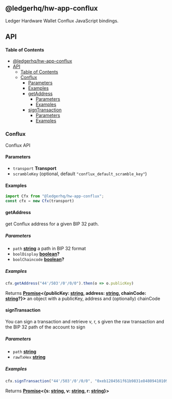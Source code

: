 
## @ledgerhq/hw-app-conflux

Ledger Hardware Wallet Conflux JavaScript bindings.

## API

<!-- Generated by documentation.js. Update this documentation by updating the source code. -->

#### Table of Contents

- [@ledgerhq/hw-app-conflux](#ledgerhqhw-app-conflux)
- [API](#api)
    - [Table of Contents](#table-of-contents)
  - [Conflux](#conflux)
    - [Parameters](#parameters)
    - [Examples](#examples)
    - [getAddress](#getaddress)
      - [Parameters](#parameters-1)
      - [Examples](#examples-1)
    - [signTransaction](#signtransaction)
      - [Parameters](#parameters-2)
      - [Examples](#examples-2)


### Conflux

Conflux API

#### Parameters

*   `transport` **Transport** 
*   `scrambleKey`   (optional, default `"conflux_default_scramble_key"`)

#### Examples

```javascript
import Cfx from "@ledgerhq/hw-app-conflux";
const cfx = new Cfx(transport)
```

#### getAddress

get Conflux address for a given BIP 32 path.

##### Parameters

*   `path` **[string](https://developer.mozilla.org/docs/Web/JavaScript/Reference/Global_Objects/String)** a path in BIP 32 format
*   `boolDisplay` **[boolean](https://developer.mozilla.org/docs/Web/JavaScript/Reference/Global_Objects/Boolean)?** 
*   `boolChaincode` **[boolean](https://developer.mozilla.org/docs/Web/JavaScript/Reference/Global_Objects/Boolean)?** 

##### Examples

```javascript
cfx.getAddress("44'/503'/0'/0/0").then(o => o.publicKey)
```

Returns **[Promise](https://developer.mozilla.org/docs/Web/JavaScript/Reference/Global_Objects/Promise)<{publicKey: [string](https://developer.mozilla.org/docs/Web/JavaScript/Reference/Global_Objects/String), address: [string](https://developer.mozilla.org/docs/Web/JavaScript/Reference/Global_Objects/String), chainCode: [string](https://developer.mozilla.org/docs/Web/JavaScript/Reference/Global_Objects/String)?}>** an object with a publicKey, address and (optionally) chainCode

#### signTransaction

You can sign a transaction and retrieve v, r, s given the raw transaction and the BIP 32 path of the account to sign

##### Parameters

*   `path` **[string](https://developer.mozilla.org/docs/Web/JavaScript/Reference/Global_Objects/String)** 
*   `rawTxHex` **[string](https://developer.mozilla.org/docs/Web/JavaScript/Reference/Global_Objects/String)** 

##### Examples

```javascript
cfx.signTransaction("44'/503'/0'/0/0", "0xeb1284561f61b9831e84809410109fc8df283027b6285cc889f5aa624eac1f55843b9aca0081800182040580").then(result => ...)
```

Returns **[Promise](https://developer.mozilla.org/docs/Web/JavaScript/Reference/Global_Objects/Promise)<{s: [string](https://developer.mozilla.org/docs/Web/JavaScript/Reference/Global_Objects/String), v: [string](https://developer.mozilla.org/docs/Web/JavaScript/Reference/Global_Objects/String), r: [string](https://developer.mozilla.org/docs/Web/JavaScript/Reference/Global_Objects/String)}>** 

